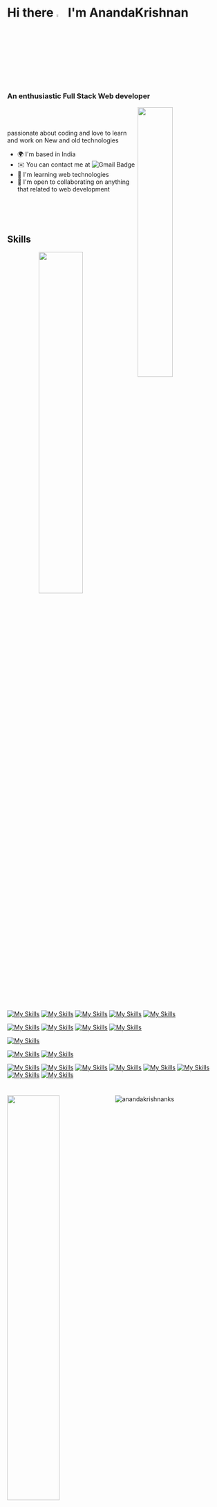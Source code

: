 # Hi there <img width="4%" src="https://imgs.search.brave.com/w1j0-ek1qAH1Nok7MJkZNl7pOtJWoEB3dPqSHvA9lzA/rs:fit:1024:1024:1/g:ce/aHR0cHM6Ly9ibG9n/LmpveXBpeGVscy5j/b20vY29udGVudC9p/bWFnZXMvMjAxOS8w/Ni93YXZpbmdfaGFu/ZF9zaWduXzEwMjQu/Z2lm.gif"/> I'm AnandaKrishnan  
### An enthusiastic Full Stack Web developer 
<img width="40%" align="right" src="https://imgs.search.brave.com/w6Afg5fCX8h_wkW1FD2XLMOuKUOXVT9tN2hJWmhl6Rc/rs:fit:800:600:1/g:ce/aHR0cHM6Ly9jZG4u/ZHJpYmJibGUuY29t/L3VzZXJzLzExNjIw/Nzcvc2NyZWVuc2hv/dHMvMzg0ODkxNC9w/cm9ncmFtbWVyLmdp/Zg.gif" alt=""/>

<br/><br/><br/>
passionate about coding and love to learn and work on New and old technologies

* 🌍  I'm based in India
* ✉️  You can contact me at  ![Gmail Badge](https://img.shields.io/badge/-anandakrishnan1000@gmail.com-c14438?style=plastic&logo=Gmail&logoColor=white&)
* 🧠  I'm learning web technologies
* 🤝  I'm open to collaborating on anything that related to web development <br/><br/><br/>
 <br/>
 
 ## Skills
 
 <img align="right"  width="45%"  src="https://github-readme-stats.vercel.app/api/top-langs/?username=AnandaKrishnanKS&layout=compact"/>

  [![My Skills](https://skillicons.dev/icons?i=html)](https://developer.mozilla.org/en-US/docs/Glossary/HTML5) [![My Skills](https://skillicons.dev/icons?i=css)](https://developer.mozilla.org/en-US/docs/Web/CSS) [![My Skills](https://skillicons.dev/icons?i=js)](https://developer.mozilla.org/en-US/docs/Web/JavaScript) [![My Skills](https://skillicons.dev/icons?i=ts)](https://www.typescriptlang.org/) [![My Skills](https://skillicons.dev/icons?i=c)](https://www.cprogramming.com/) 

 [![My Skills](https://skillicons.dev/icons?i=nodejs)](https://nodejs.org/en/) [![My Skills](https://skillicons.dev/icons?i=angular)](https://angular.org/en/) [![My Skills](https://skillicons.dev/icons?i=react)](https://reactjs.org/) [![My Skills](https://skillicons.dev/icons?i=expressjs)](https://expressjs.com/)

 [![My Skills](https://skillicons.dev/icons?i=mongodb)](https://www.mongodb.com/)

 [![My Skills](https://skillicons.dev/icons?i=bootstrap)](https://getbootstrap.com/) [![My Skills](https://skillicons.dev/icons?i=materialui)](https://mui.com/)

 [![My Skills](https://skillicons.dev/icons?i=linux)](https://www.linux.org/) [![My Skills](https://skillicons.dev/icons?i=aws)](https://aws.amazon.com/) [![My Skills](https://skillicons.dev/icons?i=git)](https://git-scm.com/) [![My Skills](https://skillicons.dev/icons?i=github)](https://docs.github.com/en) [![My Skills](https://skillicons.dev/icons?i=xd)](https://docs.xd.com/) [![My Skills](https://skillicons.dev/icons?i=illustrator)](https://www.illustrator.org/) [![My Skills](https://skillicons.dev/icons?i=premiere)](https://docs.premiere.com/) [![My Skills](https://skillicons.dev/icons?i=photoshop)](https://docs.photoshop.com/)

#

<img align="left" width="49%"  src="https://github-readme-stats.vercel.app/api?username=AnandaKrishnanKS&show_icons=true&theme=radical"/>
<p><img  src="https://github-readme-streak-stats.herokuapp.com/?user=anandakrishnanks&" alt="anandakrishnanks" /></p>
